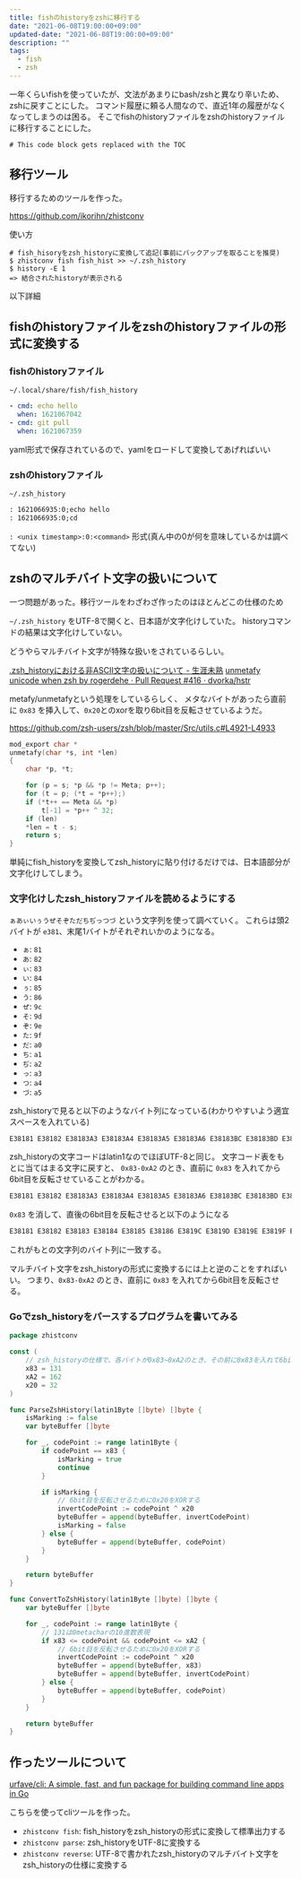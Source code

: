```yaml
---
title: fishのhistoryをzshに移行する
date: "2021-06-08T19:00:00+09:00"
updated-date: "2021-06-08T19:00:00+09:00"
description: ""
tags:
  - fish
  - zsh
---
```


一年くらいfishを使っていたが、文法があまりにbash/zshと異なり辛いため、zshに戻すことにした。
コマンド履歴に頼る人間なので、直近1年の履歴がなくなってしまうのは困る。
そこでfishのhistoryファイルをzshのhistoryファイルに移行することにした。

````toc
# This code block gets replaced with the TOC
````

## 移行ツール

移行するためのツールを作った。

<https://github.com/ikorihn/zhistconv>

使い方

````shell
# fish_hisoryをzsh_historyに変換して追記(事前にバックアップを取ることを推奨)
$ zhistconv fish fish_hist >> ~/.zsh_history
$ history -E 1
=> 結合されたhistoryが表示される
````

以下詳細

## fishのhistoryファイルをzshのhistoryファイルの形式に変換する

### fishのhistoryファイル

`~/.local/share/fish/fish_history`

````yaml
- cmd: echo hello
  when: 1621067042
- cmd: git pull
  when: 1621067359
````

yaml形式で保存されているので、yamlをロードして変換してあげればいい

### zshのhistoryファイル

`~/.zsh_history`

````txt
: 1621066935:0;echo hello
: 1621066935:0;cd
````

`: <unix timestamp>:0:<command>` 形式(真ん中の0が何を意味しているかは調べてない)

## zshのマルチバイト文字の扱いについて

一つ問題があった。移行ツールをわざわざ作ったのはほとんどこの仕様のため

`~/.zsh_history` をUTF-8で開くと、日本語が文字化けしていた。
historyコマンドの結果は文字化けしていない。

どうやらマルチバイト文字が特殊な扱いをされているらしい。

[.zsh_historyにおける非ASCII文字の扱いについて - 生涯未熟](https://syossan.hateblo.jp/entry/2017/10/09/181928)
[unmetafy unicode when zsh by rogerdehe · Pull Request #416 · dvorka/hstr](https://github.com/dvorka/hstr/pull/416)

metafy/unmetafyという処理をしているらしく、
メタなバイトがあったら直前に `0x83` を挿入して、`0x20`とのxorを取り6bit目を反転させているようだ。

<https://github.com/zsh-users/zsh/blob/master/Src/utils.c#L4921-L4933>

````c
mod_export char *
unmetafy(char *s, int *len)
{
    char *p, *t;

    for (p = s; *p && *p != Meta; p++);
    for (t = p; (*t = *p++);)
	if (*t++ == Meta && *p)
	    t[-1] = *p++ ^ 32;
    if (len)
	*len = t - s;
    return s;
}
````

単純にfish_historyを変換してzsh_historyに貼り付けるだけでは、日本語部分が文字化けしてしまう。

### 文字化けしたzsh_historyファイルを読めるようにする

`ぁあぃいぅうぜそぞただちぢっつづ` という文字列を使って調べていく。
これらは頭2バイトが `e381`、末尾1バイトがそれぞれいかのようになる。

* `ぁ`: `81`
* `あ`: `82`
* `ぃ`: `83`
* `い`: `84`
* `ぅ`: `85`
* `う`: `86`
* `ぜ`: `9c`
* `そ`: `9d`
* `ぞ`: `9e`
* `た`: `9f`
* `だ`: `a0`
* `ち`: `a1`
* `ぢ`: `a2`
* `っ`: `a3`
* `つ`: `a4`
* `づ`: `a5`

zsh_historyで見ると以下のようなバイト列になっている(わかりやすいよう適宜スペースを入れている)

````txt
E38181 E38182 E38183A3 E38183A4 E38183A5 E38183A6 E38183BC E38183BD E38183BE E38183BF E3818380 E3818381 E3818382 E381A3 E381A4 E381A5
````

zsh_historyの文字コードはlatin1なのでほぼUTF-8と同じ。
文字コード表をもとに当てはまる文字に戻すと、 `0x83-0xA2` のとき、直前に `0x83` を入れてから6bit目を反転させていることがわかる。

````txt
E38181 E38182 E38183A3 E38183A4 E38183A5 E38183A6 E38183BC E38183BD E38183BE E38183BF E3818380 E3818381 E3818382 E381A3 E381A4 E381A5
````

`0x83` を消して、直後の6bit目を反転させると以下のようになる

````txt
E38181 E38182 E38183 E38184 E38185 E38186 E3819C E3819D E3819E E3819F E381A0 E381A1 E381A2 E381A3 E381A4 E381A5
````

これがもとの文字列のバイト列に一致する。

マルチバイト文字をzsh_historyの形式に変換するには上と逆のことをすればいい。
つまり、`0x83-0xA2` のとき、直前に `0x83` を入れてから6bit目を反転させる。

### Goでzsh_historyをパースするプログラムを書いてみる

````go
package zhistconv

const (
	// zsh_historyの仕様で、各バイトが0x83~0xA2のとき、その前に0x83を入れて6bit目を反転させる
	x83 = 131
	xA2 = 162
	x20 = 32
)

func ParseZshHistory(latin1Byte []byte) []byte {
	isMarking := false
	var byteBuffer []byte

	for _, codePoint := range latin1Byte {
		if codePoint == x83 {
			isMarking = true
			continue
		}

		if isMarking {
			// 6bit目を反転させるために0x20をXORする
			invertCodePoint := codePoint ^ x20
			byteBuffer = append(byteBuffer, invertCodePoint)
			isMarking = false
		} else {
			byteBuffer = append(byteBuffer, codePoint)
		}
	}

	return byteBuffer
}

func ConvertToZshHistory(latin1Byte []byte) []byte {
	var byteBuffer []byte

	for _, codePoint := range latin1Byte {
		// 131は0metacharの10進数表現
		if x83 <= codePoint && codePoint <= xA2 {
			// 6bit目を反転させるために0x20をXORする
			invertCodePoint := codePoint ^ x20
			byteBuffer = append(byteBuffer, x83)
			byteBuffer = append(byteBuffer, invertCodePoint)
		} else {
			byteBuffer = append(byteBuffer, codePoint)
		}
	}

	return byteBuffer
}
````

## 作ったツールについて

[urfave/cli: A simple, fast, and fun package for building command line apps in Go](https://github.com/urfave/cli)

こちらを使ってcliツールを作った。

* `zhistconv fish`: fish_historyをzsh_historyの形式に変換して標準出力する
* `zhistconv parse`: zsh_historyをUTF-8に変換する
* `zhistconv reverse`: UTF-8で書かれたzsh_historyのマルチバイト文字をzsh_historyの仕様に変換する
